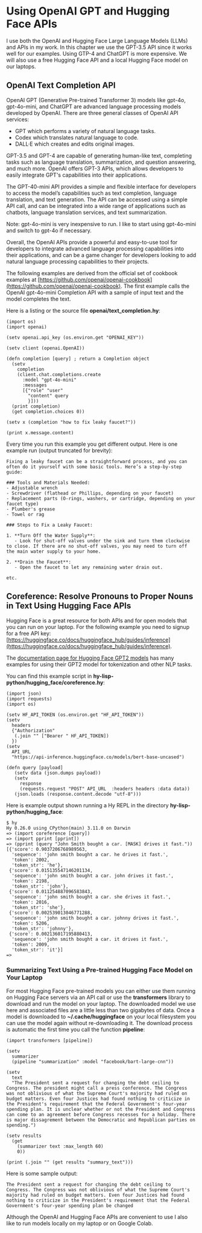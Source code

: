 # Using OpenAI GPT and Hugging Face APIs

I use both the OpenAI and Hugging Face Large Language Models (LLMs) and APIs in my work. In this chapter we use the GPT-3.5 API since it works well for our examples. Using GTP-4 and ChatGPT is more expensive. We will also use a free Hugging Face API and a local Hugging Face model on our laptops.

## OpenAI Text Completion API

OpenAI GPT (Generative Pre-trained Transformer 3) models like gpt-4o, gpt-4o-mini, and ChatGPT are advanced language processing models developed by OpenAI. There are three general classes of OpenAI API services:

- GPT which performs a variety of natural language tasks.
- Codex which translates natural language to code.
- DALL·E which creates and edits original images.

GPT-3.5 and GPT-4 are capable of generating human-like text, completing tasks such as language translation, summarization, and question answering, and much more. OpenAI offers GPT-3 APIs, which allows developers to easily integrate GPT's capabilities into their applications.

The GPT-40-mini API provides a simple and flexible interface for developers to access the model’s capabilities such as text completion, language translation, and text generation. The API can be accessed using a simple API call, and can be integrated into a wide range of applications such as chatbots, language translation services, and text summarization.

Note: gpt-4o-mini is very inexpensive to run. I like to start using gpt-4o-mini and switch to gpt-4o if necessary.

Overall, the OpenAI APIs provide a powerful and easy-to-use tool for developers to integrate advanced language processing capabilities into their applications, and can be a game changer for developers looking to add natural language processing capabilities to their projects.

The following examples are derived from the official set of cookbook examples at [https://github.com/openai/openai-cookbook](https://github.com/openai/openai-cookbook). The first example calls the OpenAI gpt-4o-mini Completion API with a sample of input text and the model completes the text.

Here is a listing or the source file **openai/text_completion.hy**:


```hy
(import os)
(import openai)

(setv openai.api_key (os.environ.get "OPENAI_KEY"))

(setv client (openai.OpenAI))

(defn completion [query] ; return a Completion object
  (setv
    completion
    (client.chat.completions.create
      :model "gpt-4o-mini"
      :messages
      [{"role" "user"
        "content" query
        }]))
  (print completion)
  (get completion.choices 0))

(setv x (completion "how to fix leaky faucet?"))

(print x.message.content)
```

Every time you run this example you get different output. Here is one example run (output truncated for brevity):

```text
Fixing a leaky faucet can be a straightforward process, and you can often do it yourself with some basic tools. Here’s a step-by-step guide:

### Tools and Materials Needed:
- Adjustable wrench
- Screwdriver (flathead or Phillips, depending on your faucet)
- Replacement parts (O-rings, washers, or cartridge, depending on your faucet type)
- Plumber's grease
- Towel or rag

### Steps to Fix a Leaky Faucet:

1. **Turn Off the Water Supply**:
   - Look for shut-off valves under the sink and turn them clockwise to close. If there are no shut-off valves, you may need to turn off the main water supply to your home.

2. **Drain the Faucet**:
   - Open the faucet to let any remaining water drain out.

etc.
```


## Coreference: Resolve Pronouns to Proper Nouns in Text Using Hugging Face APIs

Hugging Face is a great resource for both APIs and for open models that you can run on your laptop. For the following example you need to signup for a free API key: [https://huggingface.co/docs/huggingface_hub/guides/inference](https://huggingface.co/docs/huggingface_hub/guides/inference).

The [documentation page for Hugging Face GPT2 models](https://huggingface.co/docs/transformers/model_doc/gpt2) has many examples for using their GPT2 model for tokenization and other NLP tasks.

You can find this example script in **hy-lisp-python/hugging_face/coreference.hy**:

```hy
(import json)
(import requests)
(import os)

(setv HF_API_TOKEN (os.environ.get "HF_API_TOKEN"))
(setv
  headers
  {"Authorization"
   (.join "" ["Bearer " HF_API_TOKEN])
  })
(setv
  API_URL
  "https://api-inference.huggingface.co/models/bert-base-uncased")

(defn query [payload]
   (setv data (json.dumps payload))
   (setv
     response
     (requests.request "POST" API_URL  :headers headers :data data))
   (json.loads (response.content.decode "utf-8")))
```

Here is example output shown running a Hy REPL in the directory **hy-lisp-python/hugging_face**:

```
$ hy
Hy 0.26.0 using CPython(main) 3.11.0 on Darwin
=> (import coreference [query])
=> (import pprint [pprint])
=> (pprint (query "John Smith bought a car. [MASK] drives it fast."))
[{'score': 0.9037206768989563,
  'sequence': 'john smith bought a car. he drives it fast.',
  'token': 2002,
  'token_str': 'he'},
 {'score': 0.015135547146201134,
  'sequence': 'john smith bought a car. john drives it fast.',
  'token': 2198,
  'token_str': 'john'},
 {'score': 0.011254887096583843,
  'sequence': 'john smith bought a car. she drives it fast.',
  'token': 2016,
  'token_str': 'she'},
 {'score': 0.002539013046771288,
  'sequence': 'john smith bought a car. johnny drives it fast.',
  'token': 5206,
  'token_str': 'johnny'},
 {'score': 0.002136017195880413,
  'sequence': 'john smith bought a car. it drives it fast.',
  'token': 2009,
  'token_str': 'it'}]
=> 
```


### Summarizing Text Using a Pre-trained Hugging Face Model on Your Laptop

For most Hugging Face pre-trained models you can either use them running on Hugging Face servers via an API call or use the **transformers** library to download and run the model on your laptop. The downloaded model we use here and associated files are a little less than two gigabytes of data. Once a model is downloaded to **~/.cache/huggingface** on your local filesystem you can use the model again without re-downloading it. The download process is automatic the first time you call the function **pipeline**:

```hy
(import transformers [pipeline])

(setv
  summarizer
  (pipeline "summarization" :model "facebook/bart-large-cnn"))
  
(setv
  text
  "The President sent a request for changing the debt ceiling to Congress. The president might call a press conference. The Congress was not oblivious of what the Supreme Court's majority had ruled on budget matters. Even four Justices had found nothing to criticize in the President's requirement that the Federal Government's four-year spending plan. It is unclear whether or not the President and Congress can come to an agreement before Congress recesses for a holiday. There is major dissagrement between the Democratic and Republican parties on spending.")

(setv results
  (get
    (summarizer text :max_length 60)
    0))

(print (.join "" (get results "summary_text")))
```

Here is some sample output:

```
The President sent a request for changing the debt ceiling to Congress. The Congress was not oblivious of what the Supreme Court's majority had ruled on budget matters. Even four Justices had found nothing to criticize in the President's requirement that the Federal Government's four-year spending plan be changed
```

Although the OpenAI and Hugging Face APIs are convenient to use I also like to run models locally on my laptop or on Google Colab.